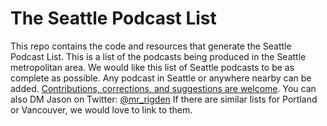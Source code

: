 # The Seattle Podcast List
This  repo contains the code and resources that generate the Seattle Podcast List. 
This is a list of the podcasts being produced in the Seattle metropolitan area. We would like this list of Seattle podcasts to be as complete as possible. Any podcast in Seattle or anywhere nearby can be added. [Contributions, corrections, and suggestions are welcome](https://github.com/jrigden/seattlepodcasters.com/issues). You can also DM Jason on Twitter: [@mr_rigden](https://twitter.com/mr_rigden) If there are similar lists for Portland or Vancouver, we would love to link to them.